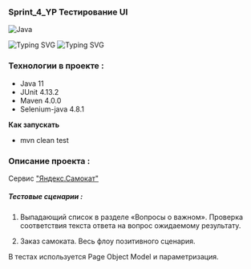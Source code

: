 ﻿### Sprint_4_YP Тестирование UI ###

![Java](https://img.shields.io/badge/java-%23ED8B00.svg?style=for-the-badge&logo=java&logoColor=white)

![Typing SVG](https://readme-typing-svg.herokuapp.com?color=%2336BCF7&lines=Autotests+for+the)
![Typing SVG](https://readme-typing-svg.herokuapp.com?color=%2336BCF7&lines=Yandex+Scooter+service)

### Технологии в проекте :  ### 
- Java 11
- JUnit 4.13.2
- Maven 4.0.0
- Selenium-java 4.8.1

**Как запускать** 
- mvn clean test

### Описание проекта : ###
Сервис ["Яндекс.Самокат"](https://qa-scooter.praktikum-services.ru/)

##### Тестовые сценарии : #####

1. Выпадающий список в разделе «Вопросы о важном». 
Проверка соответствия текста ответа на вопрос ожидаемому результату.

2. Заказ самоката. Весь флоу позитивного сценария. 

В тестах используется Page Object Model и параметризация.
